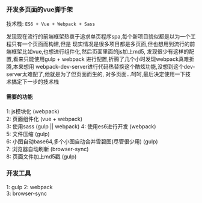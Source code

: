 ### 开发多页面的vue脚手架

技术栈: `ES6 + Vue + Webpack + Sass`

发现现在流行的前端框架热衷于追求单页程序spa,每个新项目貌似都是以为一个工程只有一个页面而构建,但是
现实情况是很多项目都是多页面,但也想用到流行的前端框架比如vue,也想进行组件化,然后页面里面的js加上md5,
发现很少有这样的配置,看来只能使用gulp + webpack 进行配置,折腾了几个小时发现webpack真难折腾,本来想用
webpack-dev-server进行代码热替换这个酷炫功能,没想到这个dev-server太难配了,他就是为了但页面而生的,
对多页面...呵呵,最后决定使用一下技术搞定下一步的技术栈

#### 需要的功能

1: js模块化 (webpack)  
2: 页面组件化 (vue + webpack)  
3: 使用sass (gulp || webpack) 
4: 使用es6进行开发 (webpack)  
5: 文件压缩 (gulp)  
6: 小图自动base64,多个小图自动合并雪碧图(尽管很少用) (gulp)    
7: 浏览器自动刷新 (browser-sync)    
8: 页面文件加上md5戳 (gulp)      

### 开发工具

1: gulp 
2: webpack  
3: browser-sync 